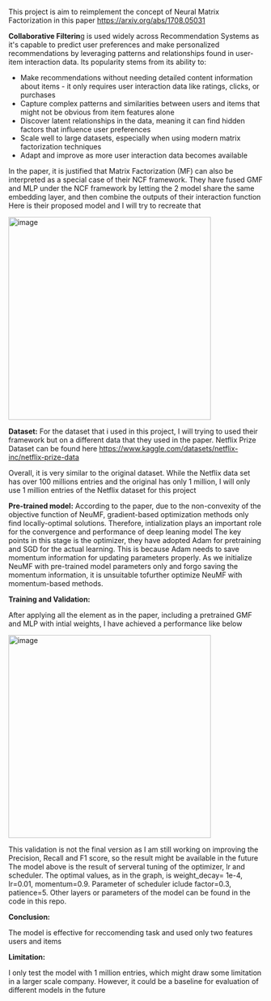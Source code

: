 This project is aim to reimplement the concept of Neural Matrix Factorization in this paper https://arxiv.org/abs/1708.05031

**Collaborative Filterin**g is used widely across Recommendation Systems as it's capable to predict user preferences and make personalized recommendations by leveraging patterns and relationships found in user-item interaction data. Its popularity stems from its ability to:

* Make recommendations without needing detailed content information about items - it only requires user interaction data like ratings, clicks, or purchases
* Capture complex patterns and similarities between users and items that might not be obvious from item features alone
* Discover latent relationships in the data, meaning it can find hidden factors that influence user preferences
* Scale well to large datasets, especially when using modern matrix factorization techniques
* Adapt and improve as more user interaction data becomes available

In the paper, it is justified that Matrix Factorization (MF) can also be interpreted as a special case of their NCF framework. They have fused GMF and MLP under the NCF framework by letting the 2 model share the same embedding layer, and then combine the outputs of their interaction function
Here is their proposed model and I will try to recreate that


<img width="400" alt="image" src="https://github.com/user-attachments/assets/29b4c9c8-f1bd-4424-bc76-bd1dd1393460">


**Dataset:**
For the dataset that i used in this project, I will trying to used their framework but on a different data that they used in the paper.
Netflix Prize Dataset can be found here https://www.kaggle.com/datasets/netflix-inc/netflix-prize-data

Overall, it is very similar to the original dataset. While the Netflix data set has over 100 millions entries and the original has only 1 million, I will only use 1 million entries of the Netflix dataset for this project


**Pre-trained model:**
According to the paper, due to the non-convexity of the objective function of NeuMF, gradient-based optimization methods only find locally-optimal solutions. Therefore, intialization plays an important role for the convergence and performance of deep leaning model
The key points in this stage is the optimizer, they have adopted Adam for pretraining and SGD for the actual learning. This is because Adam needs to save momentum
information for updating parameters properly. As we initialize NeuMF with pre-trained model parameters only and forgo saving the momentum information, it is unsuitable tofurther optimize NeuMF with momentum-based methods.

**Training and Validation:**

After applying all the element as in the paper, including a pretrained GMF and MLP with intial weights, I have achieved a performance like below


<img width="400" alt="image" src="https://github.com/user-attachments/assets/d88f2c1e-18f7-49a0-9a59-89b94f673406">


This validation is not the final version as I am still working on improving the Precision, Recall and F1 score, so the result might be available in the future
The model above is the result of serveral tuning of the optimizer, lr and scheduler. The optimal values, as in the graph, is weight_decay= 1e-4, lr=0.01, momentum=0.9. Parameter of scheduler iclude factor=0.3, patience=5. 
Other layers or parameters of the model can be found in the code in this repo.

**Conclusion:**

The model is effective for reccomending task and used only two features users and items

**Limitation:**

I only test the model with 1 million entries, which might draw some limitation in a larger scale company. However, it could be a baseline for evaluation of different models in the future


